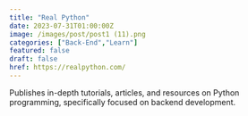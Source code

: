 ```yaml
---
title: "Real Python"
date: 2023-07-31T01:00:00Z
image: /images/post/post1 (11).png
categories: ["Back-End","Learn"]
featured: false
draft: false
href: https://realpython.com/
---
```

Publishes in-depth tutorials, articles, and resources on Python programming, specifically focused on backend development.
